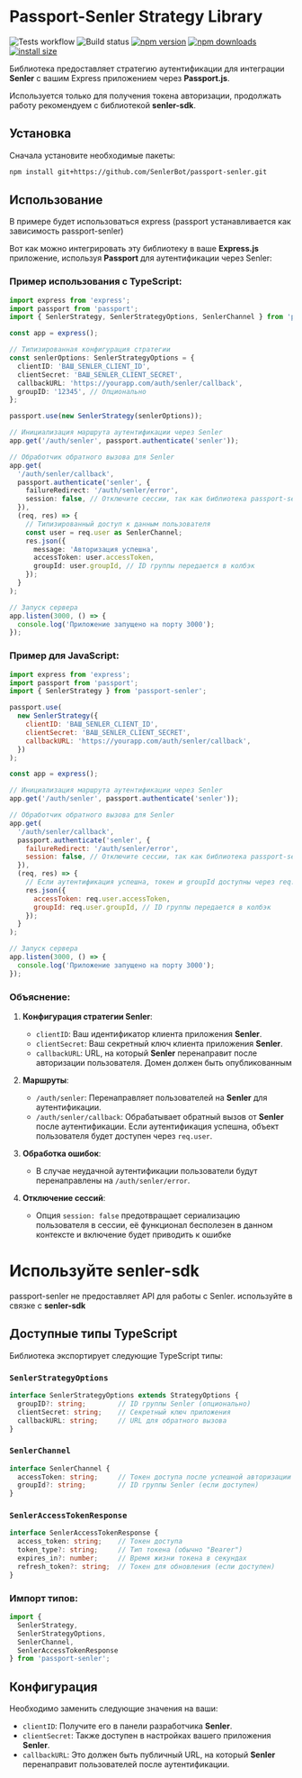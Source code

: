 # Passport-Senler Strategy Library
![Tests workflow](https://github.com/maxi-q/passport-senler/actions/workflows/test.yml/badge.svg)
![Build status](https://github.com/maxi-q/passport-senler/actions/workflows/publish.yml/badge.svg)
[![npm version](https://img.shields.io/npm/v/passport-senler.svg?style=flat-square)](https://www.npmjs.org/package/passport-senler)
[![npm downloads](https://img.shields.io/npm/dm/passport-senler.svg?style=flat-square)](https://npm-stat.com/charts.html?package=passport-senler)
[![install size](https://img.shields.io/badge/dynamic/json?url=https://packagephobia.com/v2/api.json?p=passport-senler&query=$.install.pretty&label=install%20size&style=flat-square)](https://packagephobia.now.sh/result?p=passport-senler)

Библиотека предоставляет стратегию аутентификации для интеграции **Senler** с вашим Express приложением через **Passport.js**.

Используется только для получения токена авторизации, продолжать работу рекомендуем с библиотекой **senler-sdk**.

## Установка

Сначала установите необходимые пакеты:

```bash
npm install git+https://github.com/SenlerBot/passport-senler.git
```

## Использование
В примере будет использоваться express (passport устанавливается как зависимость passport-senler)

Вот как можно интегрировать эту библиотеку в ваше **Express.js** приложение, используя **Passport** для аутентификации через Senler:

### Пример использования с TypeScript:

```typescript
import express from 'express';
import passport from 'passport';
import { SenlerStrategy, SenlerStrategyOptions, SenlerChannel } from 'passport-senler';

const app = express();

// Типизированная конфигурация стратегии
const senlerOptions: SenlerStrategyOptions = {
  clientID: 'ВАШ_SENLER_CLIENT_ID',
  clientSecret: 'ВАШ_SENLER_CLIENT_SECRET',
  callbackURL: 'https://yourapp.com/auth/senler/callback',
  groupID: '12345', // Опционально
};

passport.use(new SenlerStrategy(senlerOptions));

// Инициализация маршрута аутентификации через Senler
app.get('/auth/senler', passport.authenticate('senler'));

// Обработчик обратного вызова для Senler
app.get(
  '/auth/senler/callback',
  passport.authenticate('senler', {
    failureRedirect: '/auth/senler/error',
    session: false, // Отключите сессии, так как библиотека passport-senler не работает с сессиями
  }),
  (req, res) => {
    // Типизированный доступ к данным пользователя
    const user = req.user as SenlerChannel;
    res.json({
      message: 'Авторизация успешна',
      accessToken: user.accessToken,
      groupId: user.groupId, // ID группы передается в колбэк
    });
  }
);

// Запуск сервера
app.listen(3000, () => {
  console.log('Приложение запущено на порту 3000');
});
```

### Пример для JavaScript:

```javascript
import express from 'express';
import passport from 'passport';
import { SenlerStrategy } from 'passport-senler';

passport.use(
  new SenlerStrategy({
    clientID: 'ВАШ_SENLER_CLIENT_ID',
    clientSecret: 'ВАШ_SENLER_CLIENT_SECRET',
    callbackURL: 'https://yourapp.com/auth/senler/callback',
  })
);

const app = express();

// Инициализация маршрута аутентификации через Senler
app.get('/auth/senler', passport.authenticate('senler'));

// Обработчик обратного вызова для Senler
app.get(
  '/auth/senler/callback',
  passport.authenticate('senler', {
    failureRedirect: '/auth/senler/error',
    session: false, // Отключите сессии, так как библиотека passport-senler не работает с сессиями
  }),
  (req, res) => {
    // Если аутентификация успешна, токен и groupId доступны через req.user
    res.json({
      accessToken: req.user.accessToken,
      groupId: req.user.groupId, // ID группы передается в колбэк
    });
  }
);

// Запуск сервера
app.listen(3000, () => {
  console.log('Приложение запущено на порту 3000');
});
```

### Объяснение:

1. **Конфигурация стратегии Senler**:
    - `clientID`: Ваш идентификатор клиента приложения **Senler**.
    - `clientSecret`: Ваш секретный ключ клиента приложения **Senler**.
    - `callbackURL`: URL, на который **Senler** перенаправит после авторизации пользователя. Домен должен быть опубликованным

2. **Маршруты**:
    - `/auth/senler`: Перенаправляет пользователей на **Senler** для аутентификации.
    - `/auth/senler/callback`: Обрабатывает обратный вызов от **Senler** после аутентификации. Если аутентификация успешна, объект пользователя будет доступен через `req.user`.

3. **Обработка ошибок**:
    - В случае неудачной аутентификации пользователи будут перенаправлены на `/auth/senler/error`.

4. **Отключение сессий**:
    - Опция `session: false` предотвращает сериализацию пользователя в сессии, её функционал бесполезен в данном контексте и включение будет приводить к ошибке

# Используйте senler-sdk
passport-senler не предоставляет API для работы с Senler. используйте в связке с **senler-sdk**

## Доступные типы TypeScript

Библиотека экспортирует следующие TypeScript типы:

### `SenlerStrategyOptions`
```typescript
interface SenlerStrategyOptions extends StrategyOptions {
  groupID?: string;        // ID группы Senler (опционально)
  clientSecret: string;    // Секретный ключ приложения
  callbackURL: string;     // URL для обратного вызова
}
```

### `SenlerChannel`
```typescript
interface SenlerChannel {
  accessToken: string;     // Токен доступа после успешной авторизации
  groupId?: string;        // ID группы Senler (если доступен)
}
```

### `SenlerAccessTokenResponse`
```typescript
interface SenlerAccessTokenResponse {
  access_token: string;    // Токен доступа
  token_type?: string;     // Тип токена (обычно "Bearer")
  expires_in?: number;     // Время жизни токена в секундах
  refresh_token?: string;  // Токен для обновления (если доступен)
}
```

### Импорт типов:
```typescript
import { 
  SenlerStrategy, 
  SenlerStrategyOptions, 
  SenlerChannel, 
  SenlerAccessTokenResponse 
} from 'passport-senler';
```

## Конфигурация

Необходимо заменить следующие значения на ваши:

- `clientID`: Получите его в панели разработчика **Senler**.
- `clientSecret`: Также доступен в настройках вашего приложения **Senler**.
- `callbackURL`: Это должен быть публичный URL, на который **Senler** перенаправит пользователей после аутентификации.
